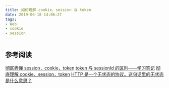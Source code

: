 ```yaml
---
title: 如何理解 cookie、session 与 token
date: 2019-06-18 14:06:27
tags:
- Web
- cookie
- session
---
```


## 参考阅读
[彻底弄懂 session，cookie，token](https://segmentfault.com/a/1190000017831088)
[token 与 sessionId 的区别——学习笔记](https://segmentfault.com/a/1190000015881055)
[彻底理解 cookie，session，token](https://www.liangzl.com/get-article-detail-16019.html)
[HTTP 是一个无状态的协议。这句话里的无状态是什么意思？](https://www.zhihu.com/question/23202402)